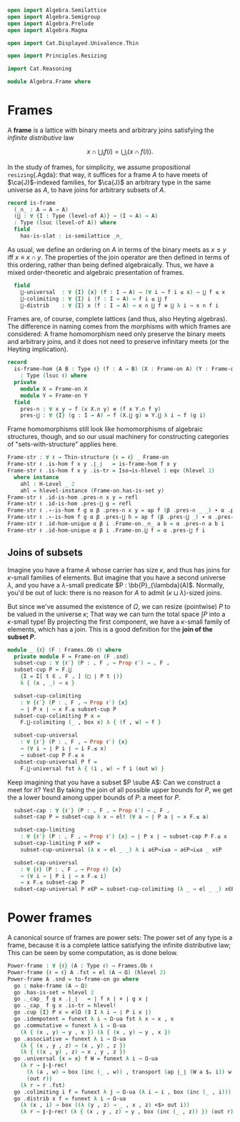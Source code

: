 ```agda
open import Algebra.Semilattice
open import Algebra.Semigroup
open import Algebra.Prelude
open import Algebra.Magma

open import Cat.Displayed.Univalence.Thin

open import Principles.Resizing

import Cat.Reasoning

module Algebra.Frame where
```

# Frames

<!--
```agda
private variable
  ℓ ℓ′ : Level
  A B : Type ℓ
```
-->

A **frame** is a lattice with binary meets and arbitrary joins
satisfying the _infinite distributive_ law

$$
x \cap \bigcup_i f(i) = \bigcup_i (x \cap f(i))\text{.}
$$

In the study of frames, for simplicity, we assume propositional
`resizing`{.Agda}: that way, it suffices for a frame $A$ to have meets
of $\ca{J}$-indexed families, for $\ca{J}$ an arbitrary type in the same
universe as $A$, to have joins for arbitrary subsets of $A$.

```agda
record is-frame
  (_∩_ : A → A → A)
  (⋃ : ∀ {I : Type (level-of A)} → (I → A) → A)
  : Type (lsuc (level-of A)) where
  field
    has-is-slat : is-semilattice _∩_
```

<!--
```agda
  open is-semilattice has-is-slat public
  _≤_ : A → A → Type _
  x ≤ y = x ≡ x ∩ y
```
-->

As usual, we define an ordering on $A$ in terms of the binary meets as
$x \le y$ iff $x \equiv x \cap y$. The properties of the join operator
are then defined in terms of this ordering, rather than being defined
algebraically. Thus, we have a mixed order-theoretic and algebraic
presentation of frames.

```agda
  field
    ⋃-universal  : ∀ {I} {x} (f : I → A) → (∀ i → f i ≤ x) → ⋃ f ≤ x
    ⋃-colimiting : ∀ {I} i (f : I → A) → f i ≤ ⋃ f
    ⋃-distrib    : ∀ {I} x (f : I → A) → x ∩ ⋃ f ≡ ⋃ λ i → x ∩ f i
```

<!--
```agda
  module P = Poset (Semilattice-on→Meet-on has-is-slat) renaming (_∘_ to trans)
  open P using (trans) public

record Frame-on (A : Type ℓ) : Type (lsuc ℓ) where
  field
    _∩_ : A → A → A
    ⋃   : ∀ {I : Type (level-of A)} → (I → A) → A
    has-is-frame : is-frame _∩_ ⋃
  open is-frame has-is-frame public
```
-->

Frames are, of course, complete lattices (and thus, also Heyting
algebras). The difference in naming comes from the morphisms with which
frames are considered: A frame homomorphism need only preserve the
binary meets and arbitrary joins, and it does not need to preserve
infinitary meets (or the Heyting implication).

```agda
record
  is-frame-hom {A B : Type ℓ} (f : A → B) (X : Frame-on A) (Y : Frame-on B)
    : Type (lsuc ℓ) where
  private
    module X = Frame-on X
    module Y = Frame-on Y
  field
    pres-∩ : ∀ x y → f (x X.∩ y) ≡ (f x Y.∩ f y)
    pres-⋃ : ∀ {I} (g : I → A) → f (X.⋃ g) ≡ Y.⋃ λ i → f (g i)
```

<!--
```agda
private unquoteDecl eqv = declare-record-iso eqv (quote is-frame-hom)
private unquoteDecl eqv′ = declare-record-iso eqv′ (quote is-frame)

open Thin-structure
open is-frame-hom
```
-->

Frame homomorphisms still look like homomorphisms of algebraic
structures, though, and so our usual machinery for constructing
categories of "sets-with-structure" applies here.

```agda
Frame-str : ∀ ℓ → Thin-structure {ℓ = ℓ} _ Frame-on
Frame-str ℓ .is-hom f x y .∣_∣   = is-frame-hom f x y
Frame-str ℓ .is-hom f x y .is-tr = Iso→is-hlevel 1 eqv (hlevel 1)
  where instance
    ahl : H-Level _ 2
    ahl = hlevel-instance (Frame-on.has-is-set y)
Frame-str ℓ .id-is-hom .pres-∩ x y = refl
Frame-str ℓ .id-is-hom .pres-⋃ g = refl
Frame-str ℓ .∘-is-hom f g α β .pres-∩ x y = ap f (β .pres-∩ _ _) ∙ α .pres-∩ _ _
Frame-str ℓ .∘-is-hom f g α β .pres-⋃ h = ap f (β .pres-⋃ _) ∙ α .pres-⋃ _
Frame-str ℓ .id-hom-unique α β i .Frame-on._∩_ a b = α .pres-∩ a b i
Frame-str ℓ .id-hom-unique α β i .Frame-on.⋃ f = α .pres-⋃ f i
```

<!--
```agda
Frame-str ℓ .id-hom-unique {s = s} {t} α β i .Frame-on.has-is-frame =
  is-prop→pathp (λ i → lemma (λ a b → α .pres-∩ a b i) (λ f → α .pres-⋃ f i))
    (s .Frame-on.has-is-frame)
    (t .Frame-on.has-is-frame) i
  where
  lemma : ∀ a (b : ∀ {I} → (I → A) → A) → is-prop (is-frame a b)
  lemma {A = A} a b x = Iso→is-hlevel 1 eqv′ (hlevel 1) x where instance
    ahl : H-Level A 2
    ahl = hlevel-instance (is-frame.has-is-set x)

Frames : ∀ ℓ → Precategory _ _
Frames a = Structured-objects (Frame-str a)

module Frames ℓ = Cat.Reasoning (Frames ℓ)
```
-->

## Joins of subsets

Imagine you have a frame $A$ whose carrier has size $\kappa$, and thus
has joins for $\kappa$-small families of elements. But imagine that you
have a second universe $\lambda$, and you have a $\lambda$-small
predicate $P : \bb{P}_{\lambda}(A)$. Normally, you'd be out of luck:
there is no reason for $A$ to admit $(\kappa \sqcup \lambda)$-sized
joins.

But since we've assumed the existence of $\Omega$, we can resize
(pointwise) $P$ to be valued in the universe $\kappa$; That way we can
turn the total space $\int P$ into a $\kappa$-small type! By projecting
the first component, we have a $\kappa$-small family of elements, which
has a join. This is a good definition for the **join of the subset
$P$**.

```agda
module _ {ℓ} (F : Frames.Ob ℓ) where
  private module F = Frame-on (F .snd)
  subset-cup : ∀ {ℓ′} (P : ⌞ F ⌟ → Prop ℓ′) → ⌞ F ⌟
  subset-cup P = F.⋃
    {I = Σ[ t ∈ ⌞ F ⌟ ] (□ ∣ P t ∣)}
    λ { (x , _) → x }

  subset-cup-colimiting
    : ∀ {ℓ′} (P : ⌞ F ⌟ → Prop ℓ′) {x}
    → ∣ P x ∣ → x F.≤ subset-cup P
  subset-cup-colimiting P x =
    F.⋃-colimiting (_ , box x) λ { (f , w) → f }

  subset-cup-universal
    : ∀ {ℓ′} (P : ⌞ F ⌟ → Prop ℓ′) {x}
    → (∀ i → ∣ P i ∣ → i F.≤ x)
    → subset-cup P F.≤ x
  subset-cup-universal P f =
    F.⋃-universal fst λ { (i , w) → f i (out w) }
```

Keep imagining that you have a subset $P \sube A$: Can we construct a
meet for it? Yes! By taking the join of all possible upper bounds for
$P$, we get the a lower bound among upper bounds of $P$: a meet for $P$.

```agda
  subset-cap : ∀ {ℓ′} (P : ⌞ F ⌟ → Prop ℓ′) → ⌞ F ⌟
  subset-cap P = subset-cup λ x → el! (∀ a → ∣ P a ∣ → x F.≤ a)

  subset-cap-limiting
    : ∀ {ℓ′} (P : ⌞ F ⌟ → Prop ℓ′) {x} → ∣ P x ∣ → subset-cap P F.≤ x
  subset-cap-limiting P x∈P =
    subset-cup-universal (λ x → el _ _) λ i a∈P→i≤a → a∈P→i≤a _ x∈P

  subset-cap-universal
    : ∀ {ℓ} (P : ⌞ F ⌟ → Prop ℓ) {x}
    → (∀ i → ∣ P i ∣ → x F.≤ i)
    → x F.≤ subset-cap P
  subset-cap-universal P x∈P = subset-cup-colimiting (λ _ → el _ _) x∈P
```

<!--
```agda
open Frame-on

open is-semilattice
open is-frame

record make-frame {ℓ} (A : Type ℓ) : Type (lsuc ℓ) where
  field
    has-is-set : is-set A
    _cap_ : A → A → A
    cup   : ∀ {I : Type ℓ} → (I → A) → A
    idempotent  : ∀ {a} → a cap a ≡ a
    commutative : ∀ {a b} → a cap b ≡ b cap a
    associative : ∀ {a b c} → a cap (b cap c) ≡ (a cap b) cap c

  _le_ : A → A → Type _
  x le y = x ≡ x cap y
  field
    universal  : ∀ {I} {x} (f : I → A) → (∀ i → f i le x) → cup f le x
    colimiting : ∀ {I} i (f : I → A) → f i le cup f
    distrib    : ∀ {I} x (f : I → A) → x cap cup f ≡ cup λ i → x cap f i

open make-frame
open is-magma
to-frame-on : ∀ {ℓ} {A : Type ℓ} → make-frame A → Frame-on A
to-frame-on mfr ._∩_ = mfr ._cap_
to-frame-on mfr .⋃ = mfr .cup
to-frame-on mfr .has-is-frame .has-is-slat .has-is-semigroup .has-is-magma .has-is-set = mfr .has-is-set
to-frame-on mfr .has-is-frame .has-is-slat .has-is-semigroup .associative = mfr .associative
to-frame-on mfr .has-is-frame .has-is-slat .commutative = mfr .commutative
to-frame-on mfr .has-is-frame .has-is-slat .idempotent = mfr .idempotent
to-frame-on mfr .has-is-frame .⋃-universal = mfr .universal
to-frame-on mfr .has-is-frame .⋃-colimiting = mfr .colimiting
to-frame-on mfr .has-is-frame .⋃-distrib = mfr .distrib
```
-->

# Power frames

A canonical source of frames are power sets: The power set of any type
is a frame, because it is a complete lattice satisfying the infinite
distributive law; This can be seen by some computation, as is done
below.

```agda
Power-frame : ∀ {ℓ} (A : Type ℓ) → Frames.Ob ℓ
Power-frame {ℓ = ℓ} A .fst = el (A → Ω) (hlevel 2)
Power-frame A .snd = to-frame-on go where
  go : make-frame (A → Ω)
  go .has-is-set = hlevel 2
  go ._cap_ f g x .∣_∣   = ∣ f x ∣ × ∣ g x ∣
  go ._cap_ f g x .is-tr = hlevel!
  go .cup {I} P x = elΩ (∃ I λ i → ∣ P i x ∣)
  go .idempotent = funext λ i → Ω-ua fst λ x → x , x
  go .commutative = funext λ i → Ω-ua
    (λ { (x , y) → y , x }) (λ { (x , y) → y , x })
  go .associative = funext λ i → Ω-ua
    (λ { (x , y , z) → (x , y) , z })
    (λ { ((x , y) , z) → x , y , z })
  go .universal {x = x} f W = funext λ i → Ω-ua
    (λ r → ∥-∥-rec!
      (λ (a , w) → box (inc (_ , w)) , transport (ap ∣_∣ (W a $ₚ i)) w .snd)
      (out r))
    (λ r → r .fst)
  go .colimiting i f = funext λ j → Ω-ua (λ i → i , box (inc (_ , i))) fst
  go .distrib x f = funext λ i → Ω-ua
    (λ (x , i) → box ((λ (y , z) → _ , x , z) <$> out i))
    (λ r → ∥-∥-rec! (λ { (x , y , z) → y , box (inc (_ , z)) }) (out r))
```
